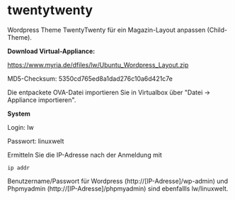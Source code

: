 # twentytwenty
Wordpress Theme TwentyTwenty für ein Magazin-Layout anpassen (Child-Theme).

**Download Virtual-Appliance:**

https://www.myria.de/dfiles/lw/Ubuntu_Wordpress_Layout.zip

MD5-Checksum: 5350cd765ed8a1dad276c10a6d421c7e

Die entpackete OVA-Datei importieren Sie in Virtualbox über "Datei -> Appliance importieren".

**System**

Login: lw

Passwort: linuxwelt

Ermitteln Sie die IP-Adresse nach der Anmeldung mit 
```
ip addr
```

Benutzername/Passwort für Wordpress (http://[IP-Adresse]/wp-admin) und Phpmyadmin (http://[IP-Adresse]/phpmyadmin) sind ebenfallls lw/linuxwelt.
